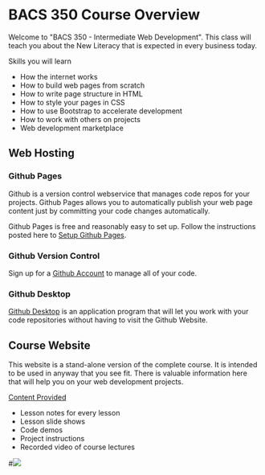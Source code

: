 # BACS 350 Course Overview

Welcome to "BACS 350 - Intermediate Web Development".  This class will
teach you about the New Literacy that is expected in every business today.

Skills you will learn

* How the internet works
* How to build web pages from scratch
* How to write page structure in HTML
* How to style your pages in CSS
* How to use Bootstrap to accelerate development
* How to work with others on projects
* Web development marketplace


## Web Hosting

### Github Pages

Github is a version control webservice that manages code repos for your projects.
Github Pages allows you to automatically publish your web page content just by 
committing your code changes automatically.

Github Pages is free and reasonably easy to set up.  Follow the instructions posted
here to [Setup Github Pages](GithubPages.html).


### Github Version Control

Sign up for a [Github Account](GithubAccount.html) to manage all of your code.


### Github Desktop

[Github Desktop](GithubDesktop.html) is an application program that will let you work with your code
repositories without having to visit the Github Website.



## Course Website

This website is a stand-alone version of the complete course.  It is intended to be
used in anyway that you see fit.  There is valuable information here that will help
you on  your web development projects.

[Content Provided](../lesson/index.html)

* Lesson notes for every lesson
* Lesson slide shows
* Code demos
* Project instructions
* Recorded video of course lectures



#![](img/treetops.800.jpg)

